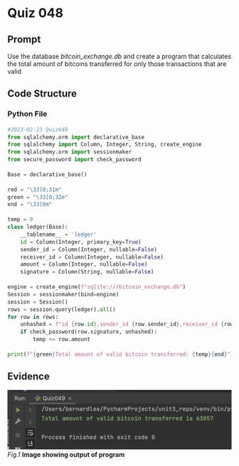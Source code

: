 # Quiz 048

## Prompt
Use the database *bitcoin_exchange.db*
and create a program that calculates the total amount of bitcoins transferred for only those transactions that are valid
## Code Structure

### Python File
```python
#2023-02-23 Quiz049
from sqlalchemy.orm import declarative_base
from sqlalchemy import Column, Integer, String, create_engine
from sqlalchemy.orm import sessionmaker
from secure_password import check_password

Base = declarative_base()

red = "\33[0;31m"
green = "\33[0;32m"
end = "\33[0m"

temp = 0
class ledger(Base):
    __tablename__ = 'ledger'
    id = Column(Integer, primary_key=True)
    sender_id = Column(Integer, nullable=False)
    receiver_id = Column(Integer, nullable=False)
    amount = Column(Integer, nullable=False)
    signature = Column(String, nullable=False)

engine = create_engine(f"sqlite:///bitcoin_exchange.db")
Session = sessionmaker(bind=engine)
session = Session()
rows = session.query(ledger).all()
for row in rows:
    unhashed = f"id {row.id},sender_id {row.sender_id},receiver_id {row.receiver_id},amount {row.amount}"
    if check_password(row.signature, unhashed):
        temp += row.amount

print(f"{green}Total amount of valid bitcoin transferred: {temp}{end}")
```

## Evidence

![](/Assets/Quiz049_Evidence.jpg)
*Fig.1* **Image showing output of program**

